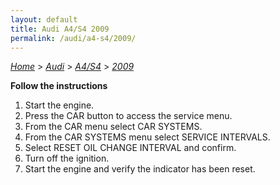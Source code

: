 ```yaml
---
layout: default
title: Audi A4/S4 2009
permalink: /audi/a4-s4/2009/
---
```

[*Home*](/) > [*Audi*](/audi/) > [*A4/S4*](/audi/a4-s4/) > [*2009*](/audi/a4-s4/2009/)

**Follow the instructions**

1. Start the engine.
2. Press the CAR button to access the service menu.
3. From the CAR menu select CAR SYSTEMS.
4. From the CAR SYSTEMS menu select SERVICE INTERVALS.
5. Select RESET OIL CHANGE INTERVAL and confirm.
6. Turn off the ignition.
7. Start the engine and verify the indicator has been reset.